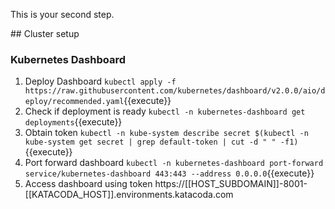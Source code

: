This is your second step.

## Cluster setup

### Kubernetes Dashboard

1. Deploy Dashboard `kubectl apply -f https://raw.githubusercontent.com/kubernetes/dashboard/v2.0.0/aio/deploy/recommended.yaml`{{execute}}
1. Check if deployment is ready `kubectl -n kubernetes-dashboard get deployments`{{execute}}
1. Obtain token `kubectl -n kube-system describe secret $(kubectl -n kube-system get secret | grep default-token | cut -d " " -f1)`{{execute}}
1. Port forward dashboard `kubectl -n kubernetes-dashboard port-forward service/kubernetes-dashboard 443:443 --address 0.0.0.0`{{execute}}
1. Access dashboard using token https://[[HOST_SUBDOMAIN]]-8001-[[KATACODA_HOST]].environments.katacoda.com
